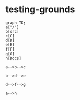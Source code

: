 # testing-grounds

```mermaid
graph TD;
a["/"]
b[src]
c[C]
d[D]
e[E]
f[F]
g[G]
h[Docs]

a-->b-->c

b-->d-->e

d-->f-->g

a-->h


```
